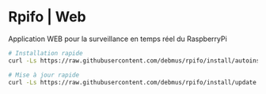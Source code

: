 # Rpifo | Web

Application WEB pour la surveillance en temps réel du RaspberryPi
```bash
# Installation rapide
curl -Ls https://raw.githubusercontent.com/debmus/rpifo/install/autoinstall.sh | sudo bash

# Mise à jour rapide
curl -Ls https://raw.githubusercontent.com/debmus/rpifo/install/update.sh | sudo bash
```